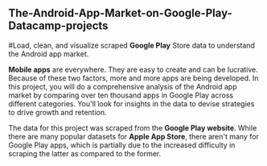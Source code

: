 ## The-Android-App-Market-on-Google-Play-Datacamp-projects
#Load, clean, and visualize scraped **Google Play** Store data to understand the Android app market.

**Mobile apps** are everywhere. They are easy to create and can be lucrative. Because of these two factors, more and more apps are being developed. In this project, you will do a comprehensive analysis of the Android app market by comparing over ten thousand apps in Google Play across different categories. You'll look for insights in the data to devise strategies to drive growth and retention.

The data for this project was scraped from the **Google Play website**. While there are many popular datasets for **Apple App Store**, there aren't many for Google Play apps, which is partially due to the increased difficulty in scraping the latter as compared to the former. 
